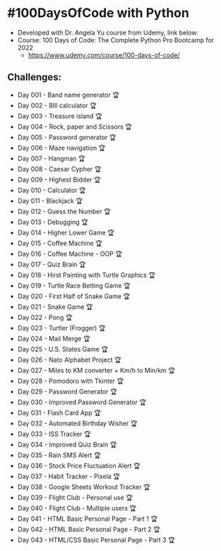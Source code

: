 # #100DaysOfCode with Python
* Developed with Dr. Angela Yu course from Udemy, link below:
* Course: 100 Days of Code: The Complete Python Pro Bootcamp for 2022
    - https://www.udemy.com/course/100-days-of-code/


## Challenges:
* Day 001 - Band name generator 🏆
* Day 002 - BIll  calculator 🏆
* Day 003 - Treasure island 🏆
* Day 004 - Rock, paper and Scissors 🏆
* Day 005 - Password generator 🏆
* Day 006 - Maze navigation 🏆
* Day 007 - Hangman 🏆
* Day 008 - Caesar Cypher 🏆
* Day 009 - Highest Bidder 🏆
* Day 010 - Calculator 🏆
* Day 011 - Blackjack 🏆
* Day 012 - Guess the Number 🏆
* Day 013 - Debugging 🏆
* Day 014 - Higher Lower Game 🏆
* Day 015 - Coffee Machine 🏆
* Day 016 - Coffee Machine - OOP 🏆
* Day 017 - Quiz Brain 🏆
* Day 018 - Hirst Painting with Turtle Graphics 🏆
* Day 019 - Turtle Race Betting Game 🏆
* Day 020 - First Half of Snake Game 🏆
* Day 021 - Snake Game 🏆
* Day 022 - Pong 🏆
* Day 023 - Turtler (Frogger) 🏆
* Day 024 - Mail Merge 🏆
* Day 025 - U.S. States Game 🏆
* Day 026 - Nato Alphabet Project 🏆
* Day 027 - Miles to KM converter + Km/h to Min/km 🏆
* Day 028 - Pomodoro with Tkinter 🏆
* Day 029 - Password Generator 🏆
* Day 030 - Improved Password Generator 🏆
* Day 031 - Flash Card App 🏆
* Day 032 - Automated Birthday Wisher 🏆
* Day 033 - ISS Tracker 🏆
* Day 034 - Improved Quiz Brain 🏆
* Day 035 - Rain SMS Alert 🏆
* Day 036 - Stock Price Fluctuation Alert 🏆
* Day 037 - Habit Tracker - Pixela 🏆
* Day 038 - Google Sheets Workout Tracker 🏆
* Day 039 - Flight Club - Personal use 🏆
* Day 040 - Flight Club - Multiple users 🏆
* Day 041 - HTML Basic Personal Page - Part 1 🏆
* Day 042 - HTML Basic Personal Page - Part 2 🏆
* Day 043 - HTML/CSS Basic Personal Page - Part 3 🏆
